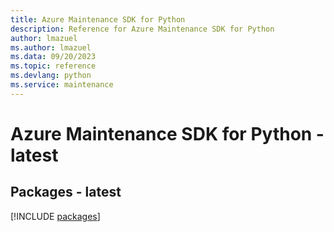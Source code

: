 ```yaml
---
title: Azure Maintenance SDK for Python
description: Reference for Azure Maintenance SDK for Python
author: lmazuel
ms.author: lmazuel
ms.data: 09/20/2023
ms.topic: reference
ms.devlang: python
ms.service: maintenance
---
```

# Azure Maintenance SDK for Python - latest
## Packages - latest
[!INCLUDE [packages](maintenance-index.md)]